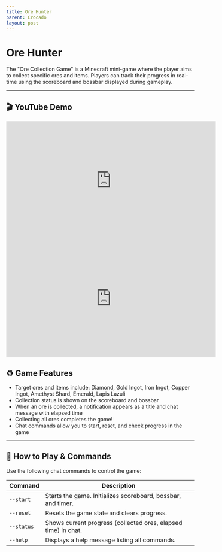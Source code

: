 ```yaml
---
title: Ore Hunter
parent: Crocado
layout: post
---
```


# Ore Hunter

The "Ore Collection Game" is a Minecraft mini-game where the player aims to collect specific ores and items.
Players can track their progress in real-time using the scoreboard and bossbar displayed during gameplay.

---

## 🎬 YouTube Demo

<iframe width="560" height="315" src="https://www.youtube.com/embed/zw-ImgPZAwQ?si=dOcgg6yEbTRRzCo8" title="YouTube video player" frameborder="0" allow="accelerometer; autoplay; clipboard-write; encrypted-media; gyroscope; picture-in-picture; web-share" referrerpolicy="strict-origin-when-cross-origin" allowfullscreen></iframe>

<iframe width="560" height="315" src="https://www.youtube.com/embed/HfwstMUEBfc?si=2IG_SUde_bn7y_6N" title="YouTube video player" frameborder="0" allow="accelerometer; autoplay; clipboard-write; encrypted-media; gyroscope; picture-in-picture; web-share" referrerpolicy="strict-origin-when-cross-origin" allowfullscreen></iframe>



## ⚙️ Game Features

* Target ores and items include:
  Diamond, Gold Ingot, Iron Ingot, Copper Ingot, Amethyst Shard, Emerald, Lapis Lazuli
* Collection status is shown on the scoreboard and bossbar
* When an ore is collected, a notification appears as a title and chat message with elapsed time
* Collecting all ores completes the game!
* Chat commands allow you to start, reset, and check progress in the game

---

## 🚀 How to Play & Commands

Use the following chat commands to control the game:

| Command    | Description                                                    |
| ---------- | -------------------------------------------------------------- |
| `--start`  | Starts the game. Initializes scoreboard, bossbar, and timer.   |
| `--reset`  | Resets the game state and clears progress.                     |
| `--status` | Shows current progress (collected ores, elapsed time) in chat. |
| `--help`   | Displays a help message listing all commands.                  |

